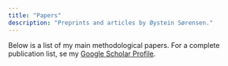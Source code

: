 ```yaml
---
title: "Papers"
description: "Preprints and articles by Øystein Sørensen."
---
```


Below is a list of my main methodological papers. For a complete publication list, se my [Google Scholar Profile](https://scholar.google.com/citations?user=neOqbw0AAAAJ&hl=no).